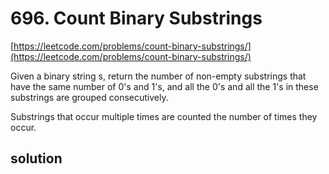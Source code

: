 # 696. Count Binary Substrings
[https://leetcode.com/problems/count-binary-substrings/](https://leetcode.com/problems/count-binary-substrings/)

Given a binary string s, return the number of non-empty substrings that have the same number of 0's and 1's, and all the 0's and all the 1's in these substrings are grouped consecutively.

Substrings that occur multiple times are counted the number of times they occur.

## solution

```python

```
